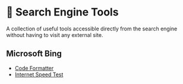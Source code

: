# 🔨 Search Engine Tools
A collection of useful tools accessible directly from the search engine without having to visit any external site.

## Microsoft Bing
- [Code Formatter](https://www.bing.com/search?q=code+formatter)
- [Internet Speed Test](https://www.bing.com/search?q=Internet+speed+test)
